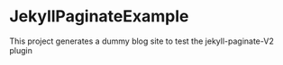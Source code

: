 # JekyllPaginateExample
This project generates a dummy blog site to test the jekyll-paginate-V2 plugin
